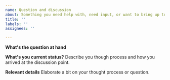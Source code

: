 ```yaml
---
name: Question and discussion
about: Something you need help with, need input, or want to bring up to discuss
title: ''
labels: ''
assignees: ''

---
```


**What's the question at hand**


**What's you current status?** 
Describe you though process and how you arrived at the discussion point. 

**Relevant details** 
Elaborate a bit on your thought process or question. 
